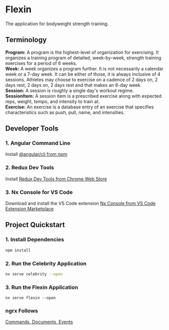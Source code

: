# Flexin

The application for bodyweight strength training.

## Terminology

**Program:** A program is the highest-level of organization for exercising. It organizes a training program of detailed, week-by-week, strength training exercises for a period of 6 weeks.  
**Week:** A week organizes a program further. It is not necessarily a calendar week or a 7-day week. It can be either of those, it is always inclusive of 4 sessions. Athletes may choose to exercise on a cadence of 2 days on, 2 days rest, 2 days on, 2 days rest and that makes an 8-day week.  
**Session:** A session is roughly a single day's workout regime.  
**SessionItem:** A session item is a prescribed exercise along with expected reps, weight, tempo, and intensity to train at.  
**Exercise:** An exercise is a database entry of an exercise that specifies characteristics such as push, pull, name, and intensities.  

## Developer Tools

### 1. Angular Command Line

Install [@angular/cli from npm](https://cli.angular.io/)

### 2. Redux Dev Tools

Install [Redux Dev Tools from Chrome Web Store](https://chrome.google.com/webstore/detail/redux-devtools/lmhkpmbekcpmknklioeibfkpmmfibljd?hl=en)

### 3. Nx Console for VS Code

Download and install the VS Code extension [Nx Console from VS Code Extension Marketplace](https://nx.dev/angular/cli/console)

## Project Quickstart

### 1. Install Dependencies

```sh
npm install
```

### 2. Run the Celebrity Application

```sh
nx serve celebrity --open
```

### 3. Run the Flexin Application

```
nx serve flexin --open
```

### ngrx Follows

[Commands, Documents, Events](https://blog.nrwl.io/ngrx-patterns-and-techniques-f46126e2b1e5)
